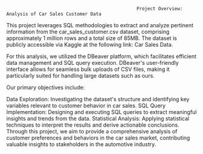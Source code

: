                                                     Project Overview: Analysis of Car Sales Customer Data

This project leverages SQL methodologies to extract and analyze pertinent information from the car_sales_customer.csv dataset, comprising approximately 1 million rows and a total size of 85MB. The dataset is publicly accessible via Kaggle at the following link: Car Sales Data.

For this analysis, we utilized the DBeaver platform, which facilitates efficient data management and SQL query execution. DBeaver's user-friendly interface allows for seamless bulk uploads of CSV files, making it particularly suited for handling large datasets such as ours.

Our primary objectives include:

Data Exploration: Investigating the dataset's structure and identifying key variables relevant to customer behavior in car sales.
SQL Query Implementation: Designing and executing SQL queries to extract meaningful insights and trends from the data.
Statistical Analysis: Applying statistical techniques to interpret the results and derive actionable conclusions.
Through this project, we aim to provide a comprehensive analysis of customer preferences and behaviors in the car sales market, contributing valuable insights to stakeholders in the automotive industry.

